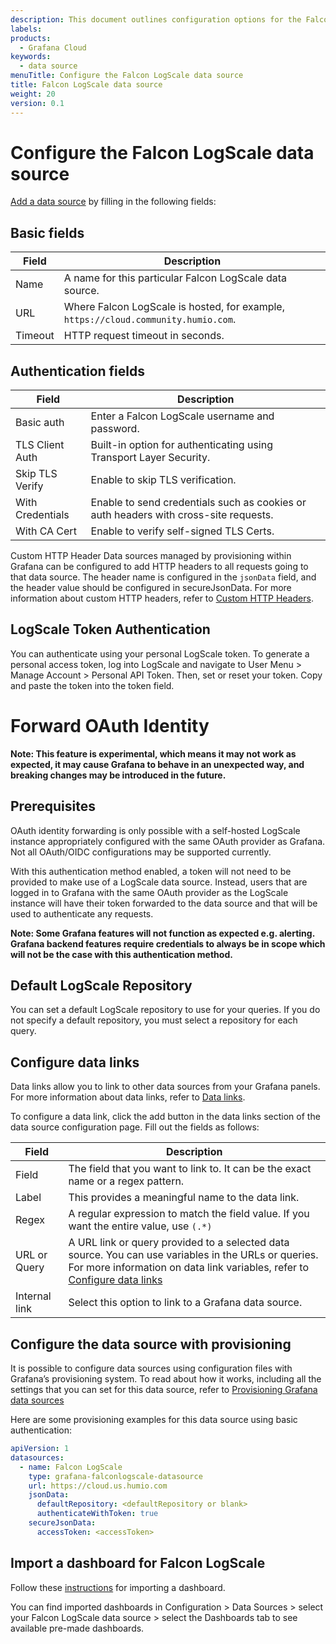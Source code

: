 ```yaml
---
description: This document outlines configuration options for the Falcon LogScale data source
labels:
products:
  - Grafana Cloud
keywords:
  - data source
menuTitle: Configure the Falcon LogScale data source
title: Falcon LogScale data source
weight: 20
version: 0.1
---
```


# Configure the Falcon LogScale data source

[Add a data source](https://grafana.com/docs/grafana/latest/datasources/add-a-data-source/) by filling in the following fields:

## Basic fields

| Field   | Description                                                                        |
| ------- | ---------------------------------------------------------------------------------- |
| Name    | A name for this particular Falcon LogScale data source.                            |
| URL     | Where Falcon LogScale is hosted, for example, `https://cloud.community.humio.com`. |
| Timeout | HTTP request timeout in seconds.                                                   |

## Authentication fields

| Field            | Description                                                                          |
| ---------------- | ------------------------------------------------------------------------------------ |
| Basic auth       | Enter a Falcon LogScale username and password.                                       |
| TLS Client Auth  | Built-in option for authenticating using Transport Layer Security.                   |
| Skip TLS Verify  | Enable to skip TLS verification.                                                     |
| With Credentials | Enable to send credentials such as cookies or auth headers with cross-site requests. |
| With CA Cert     | Enable to verify self-signed TLS Certs.                                              |

Custom HTTP Header Data sources managed by provisioning within Grafana can be configured to add HTTP headers to all requests going to that data source. The header name is configured in the `jsonData` field, and the header value should be configured in secureJsonData. For more information about custom HTTP headers, refer to [Custom HTTP Headers](https://grafana.com/docs/grafana/latest/administration/provisioning/#custom-http-headers-for-data-sources).

## LogScale Token Authentication

You can authenticate using your personal LogScale token. To generate a personal access token, log into LogScale and navigate to User Menu > Manage Account > Personal API Token. Then, set or reset your token. Copy and paste the token into the token field.

# Forward OAuth Identity

**Note: This feature is experimental, which means it may not work as expected, it may cause Grafana to behave in an unexpected way, and breaking changes may be introduced in the future.**

## Prerequisites

OAuth identity forwarding is only possible with a self-hosted LogScale instance appropriately configured with the same OAuth provider as Grafana. Not all OAuth/OIDC configurations may be supported currently.

With this authentication method enabled, a token will not need to be provided to make use of a LogScale data source. Instead, users that are logged in to Grafana with the same OAuth provider as the LogScale instance will have their token forwarded to the data source and that will be used to authenticate any requests.

**Note: Some Grafana features will not function as expected e.g. alerting. Grafana backend features require credentials to always be in scope which will not be the case with this authentication method.**

## Default LogScale Repository

You can set a default LogScale repository to use for your queries. If you do not specify a default repository, you must select a repository for each query.

## Configure data links

Data links allow you to link to other data sources from your Grafana panels. For more information about data links, refer to [Data links](https://grafana.com/docs/grafana/latest/explore/logs-integration/).

To configure a data link, click the add button in the data links section of the data source configuration page. Fill out the fields as follows:

| Field         | Description                                                                                                                                                                                             |
| ------------- | ------------------------------------------------------------------------------------------------------------------------------------------------------------------------------------------------------- |
| Field         | The field that you want to link to. It can be the exact name or a regex pattern.                                                                                                                        |
| Label         | This provides a meaningful name to the data link.                                                                                                                                                       |
| Regex         | A regular expression to match the field value. If you want the entire value, use `(.*)`                                                                                                                 |
| URL or Query  | A URL link or query provided to a selected data source. You can use variables in the URLs or queries. For more information on data link variables, refer to [Configure data links][configure data link] |
| Internal link | Select this option to link to a Grafana data source.                                                                                                                                                    |

[configure data link]: https://grafana.com/docs/grafana/latest/panels-visualizations/configure-data-links/

## Configure the data source with provisioning

It is possible to configure data sources using configuration files with Grafana’s provisioning system. To read about how it works, including all the settings that you can set for this data source, refer to [Provisioning Grafana data sources](https://grafana.com/docs/grafana/latest/administration/provisioning/#data-sources)

Here are some provisioning examples for this data source using basic authentication:

```yaml
apiVersion: 1
datasources:
  - name: Falcon LogScale
    type: grafana-falconlogscale-datasource
    url: https://cloud.us.humio.com
    jsonData:
      defaultRepository: <defaultRepository or blank>
      authenticateWithToken: true
    secureJsonData:
      accessToken: <accessToken>
```

## Import a dashboard for Falcon LogScale

Follow these [instructions](https://grafana.com/docs/grafana/latest/dashboards/export-import/#importing-a-dashboard) for importing a dashboard.

You can find imported dashboards in Configuration > Data Sources > select your Falcon LogScale data source > select the Dashboards tab to see available pre-made dashboards.
